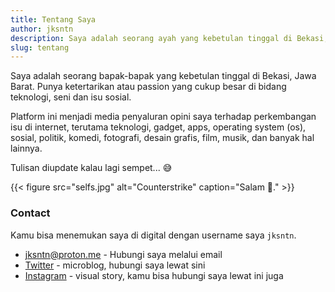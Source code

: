 ```yaml
---
title: Tentang Saya
author: jksntn
description: Saya adalah seorang ayah yang kebetulan tinggal di Bekasi, Jawa Barat. Punya ketertarikan atau passion yang cukup besar di bidang teknologi, seni, dan desain. 
slug: tentang
---
```


Saya adalah seorang bapak-bapak yang kebetulan tinggal di Bekasi, Jawa Barat. Punya ketertarikan atau passion yang cukup besar di bidang teknologi, seni dan isu sosial. 

Platform ini menjadi media penyaluran opini saya terhadap perkembangan isu di internet, terutama teknologi, gadget, apps, operating system (os), sosial, politik, komedi, fotografi, desain grafis, film, musik, dan banyak hal lainnya.

Tulisan diupdate kalau lagi sempet... 😅

{{< figure src="selfs.jpg" alt="Counterstrike" caption="Salam 🤘." >}}

### Contact

Kamu bisa menemukan saya di digital dengan username saya `jksntn`.

- [jksntn@proton.me](mailto:jksntn@proton.me) - Hubungi saya melalui email
- [Twitter](https://twitter.com/jksntn) - microblog, hubungi saya lewat sini
- [Instagram](https://instagram.com/jksntn) - visual story, kamu bisa hubungi saya lewat ini juga
